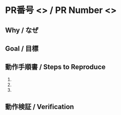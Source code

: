 # PR番号 <> / PR Number <>

## Why / なぜ

<!-- なぜこの変更が必要なのか、背景や課題を記述してください -->
<!-- Please describe why this change is necessary, including background and issues -->

## Goal / 目標

<!-- この変更によって達成したい目標を記述してください -->
<!-- Please describe the goals you want to achieve with this change -->

## 動作手順書 / Steps to Reproduce

<!-- この変更を適用した後の動作手順を記述してください -->
<!-- Please describe the steps to reproduce after applying this change -->

1.
2.
3.

## 動作検証 / Verification

<!-- 動作検証の結果を記述してください -->
<!-- Please describe the results of your verification/testing -->
